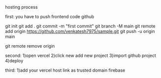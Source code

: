 hosting process


first: you have to push frontend code github 

git init
git add .
git commit -m "first commit"
git branch -M main
git remote add origin https://github.com/venkatesh7975/sample.git
git push -u origin main



git remote remove origin



second:
1)open vercel
2)click new add new project
3)import github project 
4)deploy 


third:
1)add your vercel host link as trusted domain firebase 










